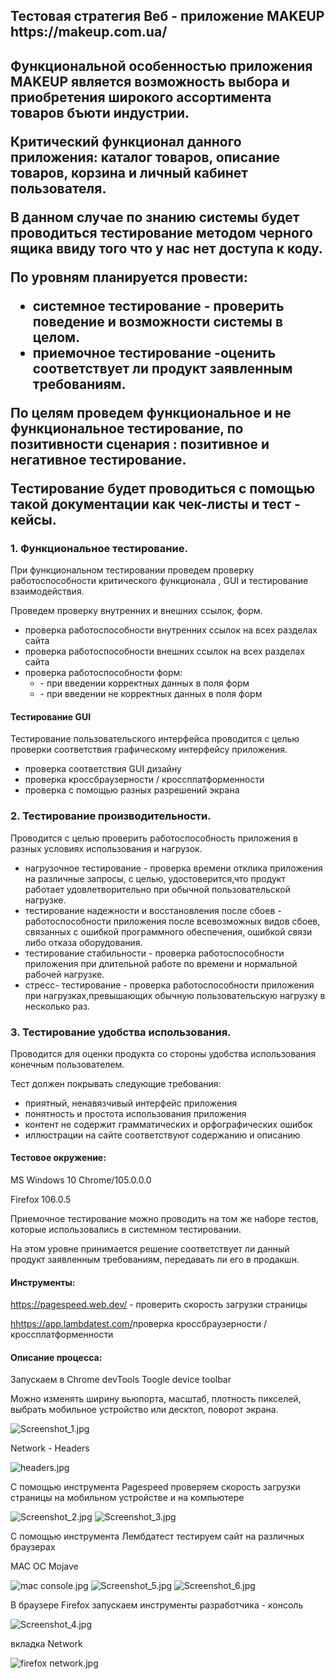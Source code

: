 <h2>Тестовая стратегия Веб - приложение MAKEUP  https://makeup.com.ua/<h2>
<p>Функциональной особенностью приложения MAKEUP  является  возможность выбора и приобретения широкого ассортимента товаров бъюти индустрии.</p>
<p>Критический функционал данного приложения:  каталог товаров, описание товаров, корзина и личный кабинет пользователя.</p>
<p>В данном случае  по знанию системы будет проводиться  тестирование методом черного ящика  ввиду того что у нас нет доступа к коду.</p>
<p>По уровням планируется провести:</p>
<ul>
    <li>системное тестирование - проверить поведение и возможности системы  в целом.</li>
    <li>приемочное тестирование -оценить  соответствует ли продукт заявленным требованиям.</li>
</ul>
<p>По целям  проведем функциональное и не функциональное  тестирование,  по позитивности сценария : позитивное и негативное тестирование.</p>
<p>Тестирование будет проводиться с помощью такой документации как чек-листы и тест - кейсы.</p>
<h3>1. Функциональное тестирование.</h3>
<p>При функциональном тестировании проведем проверку работоспособности критического функционала , GUI  и тестирование взаимодействия.</p>
<p>Проведем проверку  внутренних и внешних ссылок, форм.</p>
<ul>
    <li>проверка работоспособности внутренних ссылок на всех разделах сайта </li>
    <li>проверка работоспособности внешних ссылок на всех разделах сайта</li>
    <li>проверка работоспособности форм:
        <ul>
            <li>- при введении корректных данных  в поля форм</li>
            <li>- при введении не корректных данных в поля форм</li>
        </ul>
    </li>
</ul>
<h4>Тестирование GUI</h4>
<p>Тестирование  пользовательского  интерфейса   проводится с целью проверки соответствия  графическому интерфейсу приложения.</p>
<ul>
    <li>проверка соответствия  GUI  дизайну</li>
    <li>проверка кроссбраузерности / кроссплатформенности</li>
    <li>проверка с помощью разных разрешений экрана</li>
</ul>
<h3>2. Тестирование производительности.</h3>
<p>Проводится  с целью  проверить работоспособность приложения в разных условиях использования и нагрузок.</p>
<ul>
    <li>нагрузочное тестирование  - проверка времени отклика приложения на различные запросы, с целью, удостоверится,что продукт работает удовлетворительно при обычной пользовательской нагрузке.</li>
    <li>тестирование надежности и восстановления после сбоев - работоспособности приложения после всевозможных видов сбоев, связанных с ошибкой программного обеспечения, ошибкой связи либо отказа оборудования.</li>
    <li>тестирование стабильности - проверка работоспособности приложения при длительной  работе по времени и нормальной рабочей нагрузке.</li>
    <li>стресс- тестирование - проверка работоспособности приложения при нагрузках,превышающих  обычную пользовательскую нагрузку в несколько раз.</li>
</ul>
<h3>3. Тестирование удобства использования.</h3>
<p>Проводится для оценки продукта со стороны удобства использования конечным пользователем.</p>
<p>Тест должен покрывать следующие требования:</p>
<ul>
    <li>приятный, ненавязчивый  интерфейс приложения</li>
    <li>понятность и простота использования приложения</li>
    <li>контент не содержит грамматических и орфографических ошибок</li>
    <li>иллюстрации на сайте  соответствуют содержанию и описанию</li>
</ul>
<h4>Тестовое окружение:</h4>
<p>MS Windows 10  Chrome/105.0.0.0</p>
<p>Firefox  106.0.5</p>
<p>Приемочное тестирование можно проводить на том же наборе тестов, которые использовались в системном тестировании.</p>
<p>На этом уровне принимается решение соответствует ли данный продукт заявленным требованиям,  передавать ли его в продакшн.</p>
<h4>Инструменты:</h4>
<p><a href="https://pagespeed.web.dev/">https://pagespeed.web.dev/</a> - проверить скорость загрузки страницы</p>
<p><a href="https://app.lambdatest.com/">hhttps://app.lambdatest.com/</a>проверка кроссбраузерности /кроссплатформенности </p>
<h4>Описание процесса:</h4>
<p>Запускаем в Chrome devTools  Toogle device toolbar</p>
<p>Можно изменять ширину вьюпорта, масштаб, плотность пикселей, выбрать мобильное устройство или десктоп, поворот экрана.</p>
<img src="images/Screenshot_1.jpg" alt="Screenshot_1.jpg">
<p>Network - Headers</p>
<img src="images/headers.jpg" alt="headers.jpg">
<p>С помощью инструмента  Pagespeed  проверяем скорость загрузки страницы  на мобильном устройстве и на компьютере</p>
<img src="images/Screenshot_2.jpg" alt="Screenshot_2.jpg">
<img src="images/Screenshot_3.jpg" alt="Screenshot_3.jpg">
<p>С помощью инструмента Лембдатест   тестируем сайт на различных браузерах</p>
<p>MAC OC Mojave</p>
<img src="images/mac console.jpg" alt="mac console.jpg">
<img src="images/Screenshot_5.jpg" alt="Screenshot_5.jpg">
<img src="images/Screenshot_6.jpg" alt="Screenshot_6.jpg">
<p>В браузере Firefox  запускаем инструменты разработчика - консоль</p>
<img src="images/Screenshot_4.jpg" alt="Screenshot_4.jpg">
<p>вкладка Network</p>
<img src="images/firefox network.jpg" alt="firefox network.jpg">
